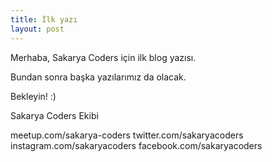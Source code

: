 ```yaml
---
title: İlk yazı
layout: post
---
```


Merhaba,
Sakarya Coders için ilk blog yazısı.

Bundan sonra başka yazılarımız da olacak. 

Bekleyin! :)

Sakarya Coders Ekibi

meetup.com/sakarya-coders
twitter.com/sakaryacoders
instagram.com/sakaryacoders
facebook.com/sakaryacoders
